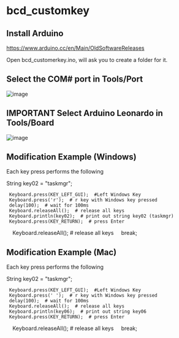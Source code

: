 # bcd_customkey

## Install Arduino 
https://www.arduino.cc/en/Main/OldSoftwareReleases

Open bcd_customerkey.ino, will ask you to create a folder for it.

## Select the COM# port in Tools/Port
![image](https://www.arduino.cc/en/uploads/Guide/Micro_SelPort.jpg)

## IMPORTANT Select Arduino Leonardo in Tools/Board
![image](https://www.kmpelectronics.eu/portals/0/Projects/Arduino/Images/SelectArduinoLeonardo.png)


## Modification Example (Windows)
Each key press performs the following

String key02 = "taskmgr";

     Keyboard.press(KEY_LEFT_GUI);  #Left Windows Key
     Keyboard.press('r');  # r key with Windows key pressed
     delay(100);  # wait for 100ms
     Keyboard.releaseAll();  # release all keys
     Keyboard.println(key02);  # print out string key02 (taskmgr)
     Keyboard.press(KEY_RETURN);  # press Enter
     Keyboard.releaseAll();  # release all keys
     break; 
     
## Modification Example (Mac)
Each key press performs the following

String key02 = "taskmgr";

     Keyboard.press(KEY_LEFT_GUI);  #Left Windows Key
     Keyboard.press(' ');  # r key with Windows key pressed
     delay(100);  # wait for 100ms
     Keyboard.releaseAll();  # release all keys
     Keyboard.println(key06);  # print out string key06
     Keyboard.press(KEY_RETURN);  # press Enter
     Keyboard.releaseAll();  # release all keys
     break; 
